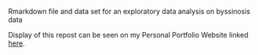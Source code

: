 Rmarkdown file and data set for an exploratory data analysis on byssinosis data 

Display of this repost can be seen on my Personal Portfolio Website linked [here](https://tiffanydunn.tech/project/categorical-stats/categorical_stats/).
